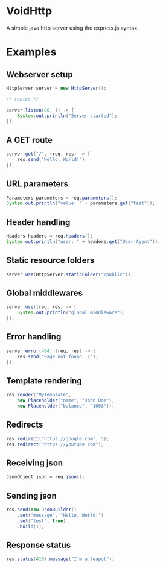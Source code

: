 # VoidHttp
A simple java http server using the express.js syntax.

# Examples

## Webserver setup
```java
HttpServer server = new HttpServer();

/* routes */

server.listen(80, () -> {
    System.out.println("Server started");
});
```

## A GET route
```java
server.get("/", (req, res) -> {
    res.send("Hello, World!");
});
```

## URL parameters
```java
Parameters parameters = req.parameters();
System.out.println("value: " + parameters.get("test"));
```

## Header handling
```java
Headers headers = req.headers();
System.out.println("user: " + headers.get("User-Agent"));
```

## Static resource folders
```java
server.use(HttpServer.staticFolder("/public"));
```

## Global middlewares
```java
server.use((req, res) -> {
    System.out.println("global middleware");
});
```

## Error handling
```java
server.error(404, (req, res) -> {
    res.send("Page not found :c");
});
```

## Template rendering
```java
res.render("MyTemplate", 
    new Placeholder("name", "John Doe"), 
    new Placeholder("balance", "100$"));
```

## Redirects
```java
res.redirect("https://google.com", 5);
res.redirect("https://youtube.com");
```

## Receiving json
```java
JsonObject json = req.json();
```

## Sending json
```java
res.send(new JsonBuilder()
    .set("message", "Hello, World!")
    .set("test", true)
    .build());
```

## Response status
```java
res.status(418).message("I'm a teapot");
```
